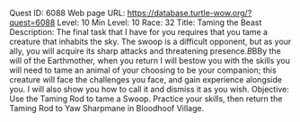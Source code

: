 Quest ID: 6088
Web page URL: https://database.turtle-wow.org/?quest=6088
Level: 10
Min Level: 10
Race: 32
Title: Taming the Beast
Description: The final task that I have for you requires that you tame a creature that inhabits the sky. The swoop is a difficult opponent, but as your ally, you will acquire its sharp attacks and threatening presence.$B$BBy the will of the Earthmother, when you return I will bestow you with the skills you will need to tame an animal of your choosing to be your companion; this creature will face the challenges you face, and gain experience alongside you. I will also show you how to call it and dismiss it as you wish.
Objective: Use the Taming Rod to tame a Swoop. Practice your skills, then return the Taming Rod to Yaw Sharpmane in Bloodhoof Village.
